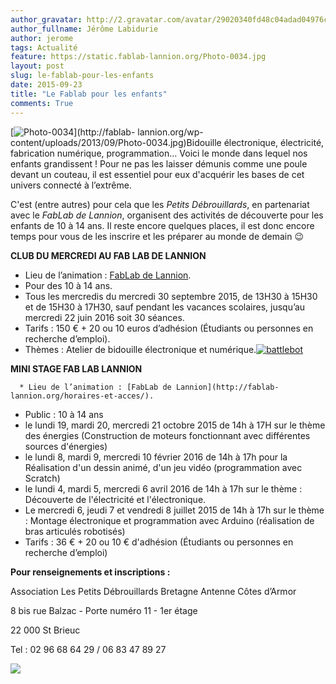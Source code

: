 ```yaml
---
author_gravatar: http://2.gravatar.com/avatar/29020340fd48c04adad04976cb909b4f?s=96&d=mm&r=g
author_fullname: Jérôme Labidurie
author: jerome
tags: Actualité
feature: https://static.fablab-lannion.org/Photo-0034.jpg
layout: post
slug: le-fablab-pour-les-enfants
date: 2015-09-23
title: "Le Fablab pour les enfants"
comments: True
---
```

[![Photo-0034](https://static.fablab-lannion.org/Photo-0034-150x150.jpg)](http://fablab-
lannion.org/wp-content/uploads/2013/09/Photo-0034.jpg)Bidouille électronique,
électricité, fabrication numérique, programmation… Voici le monde dans lequel
nos enfants grandissent ! Pour ne pas les laisser démunis comme une poule
devant un couteau, il est essentiel pour eux d'acquérir les bases de cet
univers connecté à l’extrême.

C'est (entre autres) pour cela que les _Petits Débrouillards_, en partenariat
avec le _FabLab de Lannion_, organisent des activités de découverte pour les
enfants de 10 à 14 ans. Il reste encore quelques places, il est donc encore
temps pour vous de les inscrire et les préparer au monde de demain 😉

**CLUB DU MERCREDI AU FAB LAB DE LANNION**

  * Lieu de l’animation : [FabLab de Lannion](http://fablab-lannion.org/horaires-et-acces/).
  * Pour des 10 à 14 ans.
  * Tous les mercredis du mercredi 30 septembre 2015, de 13H30 à 15H30 et de 15H30 à 17H30, sauf pendant les vacances scolaires, jusqu’au mercredi 22 juin 2016 soit 30 séances.
  * Tarifs : 150 € + 20 ou 10 euros d’adhésion (Étudiants ou personnes en recherche d’emploi).
  * Thèmes : Atelier de bidouille électronique et numérique.[![battlebot](https://static.fablab-lannion.org/battlebot-150x150.jpg)](http://www.dailymotion.com/video/x20oifp_battle-robot-movie_tech)

**MINI STAGE FAB LAB LANNION**

      * Lieu de l’animation : [FabLab de Lannion](http://fablab-lannion.org/horaires-et-acces/).
  * Public : 10 à 14 ans
  * le lundi 19, mardi 20, mercredi 21 octobre 2015 de 14h à 17H sur le thème des énergies (Construction de moteurs fonctionnant avec différentes sources d'énergies)
  * le lundi 8, mardi 9, mercredi 10 février 2016 de 14h à 17h pour la Réalisation d'un dessin animé, d'un jeu vidéo (programmation avec Scratch)
  * le lundi 4, mardi 5, mercredi 6 avril 2016 de 14h à 17h sur le thème : Découverte de l'électricité et l'électronique.
  * Le mercredi 6, jeudi 7 et vendredi 8 juillet 2015 de 14h à 17h sur le thème : Montage électronique et programmation avec Arduino (réalisation de bras articulés robotisés)
  * Tarifs : 36 € + 20 ou 10 € d'adhésion (Étudiants ou personnes en recherche d’emploi)

**Pour renseignements et inscriptions :**

Association Les Petits Débrouillards Bretagne Antenne Côtes d’Armor

8 bis rue Balzac - Porte numéro 11 - 1er étage

22 000 St Brieuc

Tel : 02 96 68 64 29 / 06 83 47 89 27

![](http://pfeiffenberger.weebly.com/uploads/8/0/5/7/8057198/340331114.jpg)


